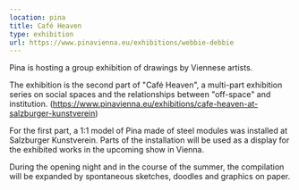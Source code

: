 ```yaml
---
location: pina
title: Café Heaven
type: exhibition
url: https://www.pinavienna.eu/exhibitions/webbie-debbie
---
```


Pina is hosting a group exhibition of drawings by Viennese artists.

The exhibition is the second part of "Café Heaven", a multi-part exhibition series on social spaces and the relationships between "off-space" and institution. (https://www.pinavienna.eu/exhibitions/cafe-heaven-at-salzburger-kunstverein) 

For the first part, a 1:1 model of Pina made of steel modules was installed at Salzburger Kunstverein. Parts of the installation will be used as a display for the exhibited works in the upcoming show in Vienna. 

During the opening night and in the course of the summer, the compilation will be expanded by spontaneous sketches, doodles and graphics on paper.
